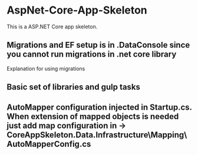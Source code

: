 # AspNet-Core-App-Skeleton
This is a ASP.NET Core app skeleton.

## Migrations and EF setup is in .DataConsole since you cannot run migrations in .net core library
Explanation for using migrations

## Basic set of libraries and gulp tasks

## AutoMapper configuration injected in Startup.cs. When extension of mapped objects is needed just add map configuration in -> CoreAppSkeleton.Data.Infrastructure\Mapping\AutoMapperConfig.cs
